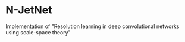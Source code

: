 # N-JetNet
Implementation of "Resolution learning in deep convolutional networks using scale-space theory"
